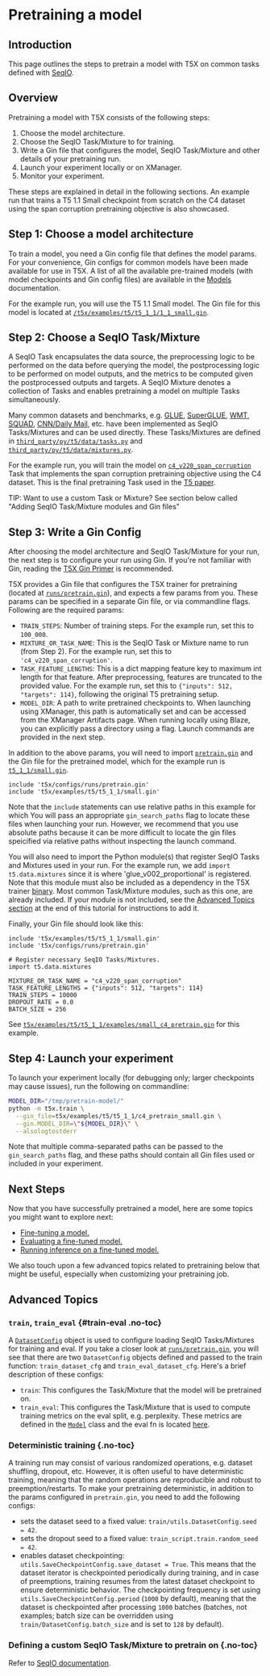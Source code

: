# Pretraining a model


## Introduction

This page outlines the steps to pretrain a model with T5X on common tasks
defined with [SeqIO](https://github.com/google/seqio/blob/main/README.md).

## Overview

Pretraining a model with T5X consists of the following steps:

1.  Choose the model architecture.
2.  Choose the SeqIO Task/Mixture to for training.
3.  Write a Gin file that configures the model, SeqIO Task/Mixture and other
    details of your pretraining run.
4.  Launch your experiment locally or on XManager.
5.  Monitor your experiment.

These steps are explained in detail in the following sections. An example run
that trains a T5 1.1 Small checkpoint from scratch on the C4 dataset using the
span corruption pretraining objective is also showcased.

## Step 1: Choose a model architecture

To train a model, you need a Gin config file that defines the model params. For
your convenience, Gin configs for common models have been made available for use
in T5X. A list of all the available pre-trained models (with model checkpoints
and Gin config files) are available in the [Models](https://github.com/google-research/t5x/blob/main/docs/models.md)
documentation.

For the example run, you will use the T5 1.1 Small model. The Gin file for this
model is located at
[`/t5x/examples/t5/t5_1_1/1_1_small.gin`](https://github.com/google-research/t5x/blob/main/t5x/examples/t5/t5_1_1/small.gin).

## Step 2: Choose a SeqIO Task/Mixture

A SeqIO Task encapsulates the data source, the preprocessing logic to be
performed on the data before querying the model, the postprocessing logic to be
performed on model outputs, and the metrics to be computed given the
postprocessed outputs and targets. A SeqIO Mixture denotes a collection of Tasks
and enables pretraining a model on multiple Tasks simultaneously.

Many common datasets and benchmarks, e.g. [GLUE](https://gluebenchmark.com/),
[SuperGLUE](https://super.gluebenchmark.com/),
[WMT](https://www.tensorflow.org/datasets/catalog/wmt_t2t_translate),
[SQUAD](https://rajpurkar.github.io/SQuAD-explorer/),
[CNN/Daily Mail](https://github.com/abisee/cnn-dailymail), etc. have been
implemented as SeqIO Tasks/Mixtures and can be used directly. These
Tasks/Mixtures are defined in
[`third_party/py/t5/data/tasks.py`](https://github.com/google-research/text-to-text-transfer-transformer/tree/main/t5/data/tasks.py)
and
[`third_party/py/t5/data/mixtures.py`](https://github.com/google-research/text-to-text-transfer-transformer/tree/main/t5/data/mixtures.py).

For the example run, you will train the model on
[`c4_v220_span_corruption`](https://github.com/google-research/text-to-text-transfer-transformer/tree/main/t5/data/tasks.py?l=42&rcl=370153959)
Task that implements the span corruption pretraining objective using the C4
dataset. This is the final pretraining Task used in the
[T5 paper](https://arxiv.org/pdf/1910.10683.pdf%C3%82%C2%A0).

TIP: Want to use a custom Task or Mixture? See section below called "Adding
SeqIO Task/Mixture modules and Gin files"

## Step 3: Write a Gin Config

After choosing the model architecture and SeqIO Task/Mixture for your run, the
next step is to configure your run using Gin. If you're not familiar with Gin,
reading the [T5X Gin Primer](gin.md) is recommended.

T5X provides a Gin file that configures the T5X trainer for pretraining (located
at
[`runs/pretrain.gin`](https://github.com/google-research/t5x/blob/main/t5x/configs/runs/pretrain.gin)),
and expects a few params from you. These params can be specified in a separate
Gin file, or via commandline flags. Following are the required params:

+   `TRAIN_STEPS`: Number of training steps. For the example run, set this to
    `100_000`.
+   `MIXTURE_OR_TASK_NAME`: This is the SeqIO Task or Mixture name to run (from
    Step 2). For the example run, set this to `'c4_v220_span_corruption'`.
+   `TASK_FEATURE_LENGTHS`: This is a dict mapping feature key to maximum int
    length for that feature. After preprocessing, features are truncated to the
    provided value. For the example run, set this to `{"inputs": 512, "targets":
    114}`, following the original T5 pretraining setup.
+   `MODEL_DIR`: A path to write pretrained checkpoints to. When launching using
    XManager, this path is automatically set and can be accessed from the
    XManager Artifacts page. When running locally using Blaze, you can
    explicitly pass a directory using a flag. Launch commands are provided in
    the next step.

In addition to the above params, you will need to import
[`pretrain.gin`](https://github.com/google-research/t5x/blob/main/t5x/configs/runs/pretrain.gin)
and the Gin file for the pretrained model, which for the example run is
[`t5_1_1/small.gin`](https://github.com/google-research/t5x/blob/main/t5x/examples/t5/t5_1_1/small.gin).

```gin
include 't5x/configs/runs/pretrain.gin'
include 't5x/examples/t5/t5_1_1/small.gin'
```

Note that the `include` statements can use relative paths in this example for
which You will pass an appropriate `gin_search_paths` flag to locate these files
when launching your run. However, we recommend that you use absolute paths
because it can be more difficult to locate the gin files speicified via relative
paths without inspecting the launch command.

You will also need to import the Python module(s) that register SeqIO Tasks and
Mixtures used in your run. For the example run, we add `import t5.data.mixtures`
since it is where 'glue_v002_proportional' is registered. Note that this module
must also be included as a dependency in the T5X trainer
[binary](https://github.com/google-research/t5x/blob/main/t5x/BUILD;l=74;rcl=398627055). Most
common Task/Mixture modules, such as this one, are already included. If your
module is not included, see the [Advanced Topics section](#custom-t5x-binaries)
at the end of this tutorial for instructions to add it.

Finally, your Gin file should look like this:

```gin
include 't5x/examples/t5/t5_1_1/small.gin'
include 't5x/configs/runs/pretrain.gin'

# Register necessary SeqIO Tasks/Mixtures.
import t5.data.mixtures

MIXTURE_OR_TASK_NAME = "c4_v220_span_corruption"
TASK_FEATURE_LENGTHS = {"inputs": 512, "targets": 114}
TRAIN_STEPS = 10000
DROPOUT_RATE = 0.0
BATCH_SIZE = 256
```

See
[`t5x/examples/t5/t5_1_1/examples/small_c4_pretrain.gin`](https://github.com/google-research/t5x/blob/main/t5x/examples/t5/t5_1_1/examples/small_c4_pretrain.gin)
for this example.


## Step 4: Launch your experiment

To launch your experiment locally (for debugging only; larger checkpoints may
cause issues), run the following on commandline:

```sh
MODEL_DIR="/tmp/pretrain-model/"
python -m t5x.train \
  --gin_file=t5x/examples/t5/t5_1_1/c4_pretrain_small.gin \
  --gin.MODEL_DIR=\"${MODEL_DIR}\" \
  --alsologtostderr
```

Note that multiple comma-separated paths can be passed to the `gin_search_paths`
flag, and these paths should contain all Gin files used or included in your
experiment.


## Next Steps

Now that you have successfully pretrained a model, here are some topics you
might want to explore next:

+   [Fine-tuning a model.](finetune.md)
+   [Evaluating a fine-tuned model.](eval.md)
+   [Running inference on a fine-tuned model.](infer.md)

We also touch upon a few advanced topics related to pretraining below that might
be useful, especially when customizing your pretraining job.

## Advanced Topics

### `train`, `train_eval` {#train-eval .no-toc}

A
[`DatasetConfig`](https://github.com/google-research/t5x/blob/main/t5x/utils.py?l=113&rcl=375475889)
object is used to configure loading SeqIO Tasks/Mixtures for training and eval.
If you take a closer look at
[`runs/pretrain.gin`](https://github.com/google-research/t5x/blob/main/t5x/configs/runs/pretrain.gin),
you will see that there are two `DatasetConfig` objects defined and passed to
the train function: `train_dataset_cfg` and `train_eval_dataset_cfg`. Here's a
brief description of these configs:

+   `train`: This configures the Task/Mixture that the model will be pretrained
    on.
+   `train_eval`: This configures the Task/Mixture that is used to compute
    training metrics on the eval split, e.g. perplexity. These metrics are
    defined in the
    [`Model`](https://github.com/google-research/t5x/blob/main/t5x/models.py;l=257-266;rcl=394045248)
    class and the eval fn is located
    [here](https://github.com/google-research/t5x/blob/main/t5x/trainer.py?l=212&rcl=371778063).

### Deterministic training {.no-toc}

A training run may consist of various randomized operations, e.g. dataset
shuffling, dropout, etc. However, it is often useful to have deterministic
training, meaning that the random operations are reproducible and robust to
preemption/restarts. To make your pretraining deterministic, in addition to
the params configured in `pretrain.gin`, you need to add the following configs:

+   sets the dataset seed to a fixed value: `train/utils.DatasetConfig.seed =
    42`.
+   sets the dropout seed to a fixed value: `train_script.train.random_seed =
    42`.
+   enables dataset checkpointing: `utils.SaveCheckpointConfig.save_dataset =
    True`. This means that the dataset iterator is checkpointed periodically
    during training, and in case of preemptions, training resumes from the
    latest dataset checkpoint to ensure deterministic behavior. The
    checkpointing frequency is set using `utils.SaveCheckpointConfig.period`
    (`1000` by default), meaning that the dataset is checkpointed after
    processing `1000` batches (batches, not examples; batch size can be
    overridden using `train/DatasetConfig.batch_size` and is set to `128` by
    default).


### Defining a custom SeqIO Task/Mixture to pretrain on {.no-toc}

Refer to [SeqIO documentation](https://github.com/google/seqio/blob/main/README.md).
